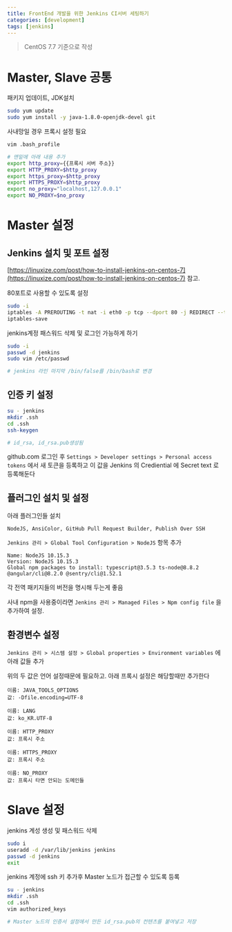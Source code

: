 ```yaml
---
title: FrontEnd 개발을 위한 Jenkins CI서버 세팅하기
categories: [development]
tags: [jenkins]
---
```


> CentOS 7.7 기준으로 작성

# Master, Slave 공통

패키지 업데이트, JDK설치

```bash
sudo yum update
sudo yum install -y java-1.8.0-openjdk-devel git
```

사내망일 경우 프록시 설정 필요

```bash
vim .bash_profile

# 맨밑에 아래 내용 추가
export http_proxy={{프록시 서버 주소}}
export HTTP_PROXY=$http_proxy
export https_proxy=$http_proxy
export HTTPS_PROXY=$http_proxy
export no_proxy="localhost,127.0.0.1"
export NO_PROXY=$no_proxy
```

# Master 설정

## Jenkins 설치 및 포트 설정

[https://linuxize.com/post/how-to-install-jenkins-on-centos-7](https://linuxize.com/post/how-to-install-jenkins-on-centos-7) 참고.

80포트로 사용할 수 있도록 설정

```bash
sudo -i
iptables -A PREROUTING -t nat -i eth0 -p tcp --dport 80 -j REDIRECT --to-port 8080
iptables-save
```

jenkins계정 패스워드 삭제 및 로그인 가능하게 하기

```bash
sudo -i
passwd -d jenkins
sudo vim /etc/passwd

# jenkins 라인 마지막 /bin/false를 /bin/bash로 변경
```

## 인증 키 설정

```bash
su - jenkins
mkdir .ssh
cd .ssh
ssh-keygen

# id_rsa, id_rsa.pub생성됨
```

github.com 로그인 후 `Settings > Developer settings > Personal access tokens` 에서 새 토큰을 등록하고 이 값을 Jenkins 의 Crediential 에 Secret text 로 등록해둔다

## 플러그인 설치 및 설정

아래 플러그인들 설치

```text
NodeJS, AnsiColor, GitHub Pull Request Builder, Publish Over SSH
```

`Jenkins 관리 > Global Tool Configuration > NodeJS` 항목 추가

```text
Name: NodeJS 10.15.3
Version: NodeJS 10.15.3
Global npm packages to install: typescript@3.5.3 ts-node@8.8.2 @angular/cli@8.2.0 @sentry/cli@1.52.1
```

각 전역 패키지들의 버전을 명시해 두는게 좋음

사내 npm을 사용중이라면 `Jenkins 관리 > Managed Files > Npm config file` 을 추가하여 설정.

## 환경변수 설정

`Jenkins 관리 > 시스템 설정 > Global properties > Environment variables` 에 아래 값들 추가

위의 두 값은 언어 설정때문에 필요하고. 아래 프록시 설정은 해당할때만 추가한다

```text
이름: JAVA_TOOLS_OPTIONS
값: -Dfile.encoding=UTF-8

이름: LANG
값: ko_KR.UTF-8

이름: HTTP_PROXY
값: 프록시 주소

이름: HTTPS_PROXY
값: 프록시 주소

이름: NO_PROXY
값: 프록시 타면 안되는 도메인들
```

# Slave 설정

jenkins 계성 생성 및 패스워드 삭제

```bash
sudo i
useradd -d /var/lib/jenkins jenkins
passwd -d jenkins
exit
```

jenkins 계정에 ssh 키 추가후 Master 노드가 접근할 수 있도록 등록

```bash
su - jenkins
mkdir .ssh
cd .ssh
vim authorized_keys

# Master 노드의 인증서 설정에서 만든 id_rsa.pub의 컨텐츠를 붙여넣고 저장
```